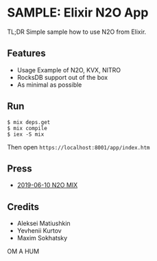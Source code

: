 SAMPLE: Elixir N2O App
======================

TL;DR Simple sample how to use N2O from Elixir.

Features
--------

* Usage Example of N2O, KVX, NITRO
* RocksDB support out of the box
* As minimal as possible

Run
---

```
$ mix deps.get
$ mix compile
$ iex -S mix
```

Then open `https://localhost:8001/app/index.htm`

Press
-----

* [2019-06-10 N2O MIX](https://tonpa.guru/stream/2019/2019-06-10%20N2O%20MIX.htm)

Credits
-------

* Aleksei Matiushkin
* Yevhenii Kurtov
* Maxim Sokhatsky

OM A HUM
